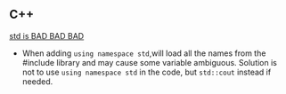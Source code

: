 ## C++
[std is BAD BAD BAD](http://stackoverflow.com/questions/11271889/global-variable-count-ambiguous)

- When adding `using namespace std`,will load all the names from the #include library and may cause some variable ambiguous. Solution is not to use `using namespace std` in the code, but `std::cout` instead if needed.


